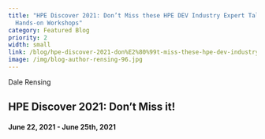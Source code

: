 ```yaml
---
title: "HPE Discover 2021: Don’t Miss these HPE DEV Industry Expert Talks and
  Hands-on Workshops"
category: Featured Blog
priority: 2
width: small
link: /blog/hpe-discover-2021-don%E2%80%99t-miss-these-hpe-dev-industry-expert-talks-and-hands-on-workshops/
image: /img/blog-author-rensing-96.jpg
---
```

Dale Rensing

## HPE Discover 2021: Don’t Miss it!

#### June 22, 2021 - June 25th, 2021